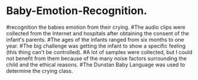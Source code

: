 # Baby-Emotion-Recognition.
#recognition the babies emotion from their crying.
#The audio clips were collected from the Internet and hospitals after obtaining the consent of the infant's parents.
#The ages of the infants ranged from six months to one year.
#The big challenge was getting the infant to show a specific feeling (this thing can't be controlled).
#A lot of samples were collected, but I could not benefit from them because of the many noise factors surrounding the child and the ethical reasons.
#The Dunstan Baby Language was used to determine the crying class.
